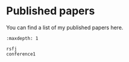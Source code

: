 # Published papers

You can find a list of my published papers here.

```{toctree}
:maxdepth: 1

rsfj
conference1
```